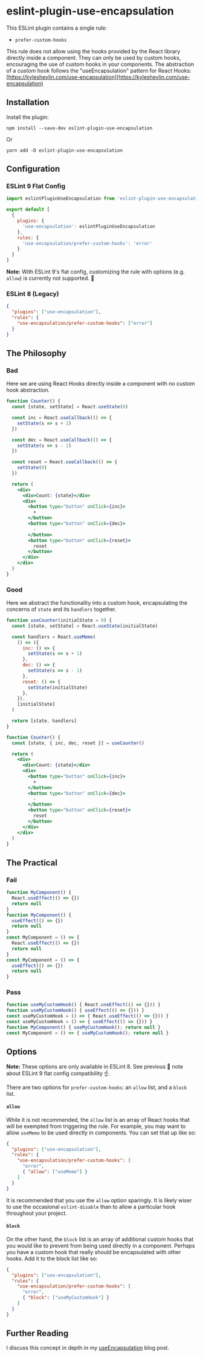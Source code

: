 # eslint-plugin-use-encapsulation

This ESLint plugin contains a single rule:

- `prefer-custom-hooks`

This rule does not allow using the hooks provided by the React library directly inside a component. They can only be used by custom hooks, encouraging the use of custom hooks in your components. The abstraction of a custom hook follows the "useEncapsulation" pattern for React Hooks: [https://kyleshevlin.com/use-encapsulation](https://kyleshevlin.com/use-encapsulation)

## Installation

Install the plugin:

```
npm install --save-dev eslint-plugin-use-encapsulation
```

Or

```
yarn add -D eslint-plugin-use-encapsulation
```

## Configuration

### ESLint 9 Flat Config

```js
import eslintPluginUseEncapsulation from 'eslint-plugin-use-encapsulation'

export default [
  {
    plugins: {
      'use-encapsulation': eslintPluginUseEncapsulation
    },
    rules: {
      'use-encapsulation/prefer-custom-hooks': 'error'
    }
  }
]
```

**Note:** With ESLint 9's flat config, customizing the rule with options (e.g. `allow`) is currently not supported. 👀

### ESLint 8 (Legacy)

```json
{
  "plugins": ["use-encapsulation"],
  "rules": {
    "use-encapsulation/prefer-custom-hooks": ["error"]
  }
}
```

## The Philosophy

### Bad

Here we are using React Hooks directly inside a component with no custom hook abstraction.

```jsx
function Counter() {
  const [state, setState] = React.useState(0)

  const inc = React.useCallback(() => {
    setState(s => s + 1)
  })

  const dec = React.useCallback(() => {
    setState(s => s - 1)
  })

  const reset = React.useCallback(() => {
    setState(0)
  })

  return (
    <div>
      <div>Count: {state}</div>
      <div>
        <button type="button" onClick={inc}>
          +
        </button>
        <button type="button" onClick={dec}>
          -
        </button>
        <button type="button" onClick={reset}>
          reset
        </button>
      </div>
    </div>
  )
}
```

### Good

Here we abstract the functionality into a custom hook, encapsulating the concerns of `state` and its `handlers` together.

```jsx
function useCounter(initialState = 0) {
  const [state, setState] = React.useState(initialState)

  const handlers = React.useMemo(
    () => ({
      inc: () => {
        setState(s => s + 1)
      },
      dec: () => {
        setState(s => s - 1)
      },
      reset: () => {
        setState(initialState)
      },
    }),
    [initialState]
  )

  return [state, handlers]
}

function Counter() {
  const [state, { inc, dec, reset }] = useCounter()

  return (
    <div>
      <div>Count: {state}</div>
      <div>
        <button type="button" onClick={inc}>
          +
        </button>
        <button type="button" onClick={dec}>
          -
        </button>
        <button type="button" onClick={reset}>
          reset
        </button>
      </div>
    </div>
  )
}
```

## The Practical

### Fail

```javascript
function MyComponent() {
  React.useEffect(() => {})
  return null
}
function MyComponent() {
  useEffect(() => {})
  return null
}
const MyComponent = () => {
  React.useEffect(() => {})
  return null
}
const MyComponent = () => {
  useEffect(() => {})
  return null
}
```

### Pass

```javascript
function useMyCustomHook() { React.useEffect(() => {})) }
function useMyCustomHook() { useEffect(() => {})) }
const useMyCustomHook = () => { React.useEffect(() => {})) }
const useMyCustomHook = () => { useEffect(() => {})) }
function MyComponent() { useMyCustomHook(); return null }
const MyComponent = () => { useMyCustomHook(); return null }
```

## Options

**Note:** These options are only available in ESLint 8. See previous 📓 note about ESLint 9 flat config compatibility ☝️.

There are two options for `prefer-custom-hooks`: an `allow` list, and a `block` list.

#### `allow`

While it is not recommended, the `allow` list is an array of React hooks that will be exempted from triggering the rule. For example, you may want to allow `useMemo` to be used directly in components. You can set that up like so:

```json
{
  "plugins": ["use-encapsulation"],
  "rules": {
    "use-encapsulation/prefer-custom-hooks": [
      "error",
      { "allow": ["useMemo"] }
    ]
  }
}
```

It is recommended that you use the `allow` option sparingly. It is likely wiser to use the occasional `eslint-disable` than to allow a particular hook throughout your project.

#### `block`

On the other hand, the `block` list is an array of additional custom hooks that you would like to prevent from being used directly in a component. Perhaps you have a custom hook that really should be encapsulated with other hooks. Add it to the block list like so:

```json
{
  "plugins": ["use-encapsulation"],
  "rules": {
    "use-encapsulation/prefer-custom-hooks": [
      "error",
      { "block": ["useMyCustomHook"] }
    ]
  }
}
```

## Further Reading

I discuss this concept in depth in my [useEncapsulation](https://kyleshevlin.com/use-encapsulation) blog post.
